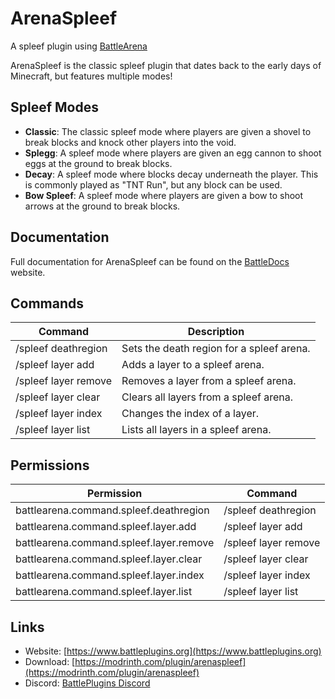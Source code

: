 # ArenaSpleef

A spleef plugin using [BattleArena](https://github.com/BattlePlugins/BattleArena)

ArenaSpleef is the classic spleef plugin that dates back to the early days of Minecraft, but features multiple modes!

## Spleef Modes
- **Classic**: The classic spleef mode where players are given a shovel to break blocks and knock other players into the void.
- **Splegg**: A spleef mode where players are given an egg cannon to shoot eggs at the ground to break blocks.
- **Decay**: A spleef mode where blocks decay underneath the player. This is commonly played as "TNT Run", but any block can be used.
- **Bow Spleef**: A spleef mode where players are given a bow to shoot arrows at the ground to break blocks. 

## Documentation
Full documentation for ArenaSpleef can be found on the [BattleDocs](https://docs.battleplugins.org/books/additional-gamemodes/chapter/spleef) website.

## Commands
| Command                               | Description                                    |
|---------------------------------------|------------------------------------------------|
| /spleef deathregion <map> <region>    | Sets the death region for a spleef arena.      |
| /spleef layer add <map>               | Adds a layer to a spleef arena.                |
| /spleef layer remove <map> <index>    | Removes a layer from a spleef arena.           |
| /spleef layer clear <map>             | Clears all layers from a spleef arena.         |
| /spleef layer index <map> <from> <to> | Changes the index of a layer.                  |
| /spleef layer list <map>              | Lists all layers in a spleef arena.            |

## Permissions
| Permission                              | Command              |
|-----------------------------------------|----------------------|
| battlearena.command.spleef.deathregion  | /spleef deathregion  |
| battlearena.command.spleef.layer.add    | /spleef layer add    |
| battlearena.command.spleef.layer.remove | /spleef layer remove |
| battlearena.command.spleef.layer.clear  | /spleef layer clear  |
| battlearena.command.spleef.layer.index  | /spleef layer index  |
| battlearena.command.spleef.layer.list   | /spleef layer list   |

## Links
- Website: [https://www.battleplugins.org](https://www.battleplugins.org)
- Download: [https://modrinth.com/plugin/arenaspleef](https://modrinth.com/plugin/arenaspleef)
- Discord: [BattlePlugins Discord](https://discord.com/invite/J3Hjjb8)
